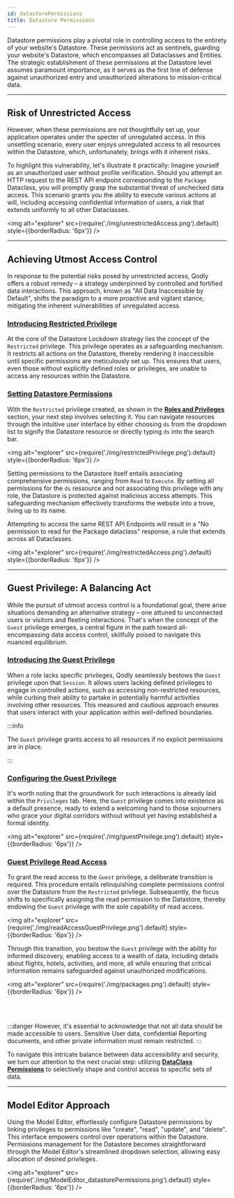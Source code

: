 ```yaml
---
id: datastorePermissions
title: Datastore Permissions
---
```



Datastore permissions play a pivotal role in controlling access to the entirety of your website's Datastore. These permissions act as sentinels, guarding your website's Datastore, which encompasses all Dataclasses and Entities. The strategic establishment of these permissions at the Datastore level assumes paramount importance, as it serves as the first line of defense against unauthorized entry and unauthorized alterations to mission-critical data. 

---

## Risk of Unrestricted Access

However, when these permissions are not thoughtfully set up, your application operates under the specter of unregulated access. In this unsettling scenario, every user enjoys unregulated access to all resources within the Datastore, which, unfortunately, brings with it inherent risks. 

To highlight this vulnerability, let's illustrate it practically: Imagine yourself as an unauthorized user without profile verification. Should you attempt an HTTP request to the REST API endpoint corresponding to the `Package` Dataclass, you will promptly grasp the substantial threat of unchecked data access. This scenario grants you the ability to execute various actions at will, including accessing confidential information of users, a risk that extends uniformly to all other Dataclasses.

<img alt="explorer" src={require('./img/unrestrictedAccess.png').default} style={{borderRadius: '6px'}} />

---

## Achieving Utmost Access Control

In response to the potential risks posed by unrestricted access, Qodly offers a robust remedy – a strategy underpinned by controlled and fortified data interactions. This approach, known as "All Data Inaccessible by Default", shifts the paradigm to a more proactive and vigilant stance, mitigating the inherent vulnerabilities of unregulated access.

### <u> Introducing Restricted Privilege </u> 

At the core of the Datastore Lockdown strategy lies the concept of the `Restricted` privilege. This privilege operates as a safeguarding mechanism. It restricts all actions on the Datastore, thereby rendering it inaccessible until specific permissions are meticulously set up. This ensures that users, even those without explicitly defined roles or privileges, are unable to access any resources within the Datastore.

### <u> Setting Datastore Permissions </u> 

With the `Restricted` privilege created, as shown in the [**Roles and Privileges**](../roles/rolesPrivilegesOverview.md) section, your next step involves selecting it. You can navigate resources through the intuitive user interface by either choosing `ds` from the dropdown list to signify the Datastore resource or directly typing `ds` into the search bar.

<img alt="explorer" src={require('./img/restrictedPrivilege.png').default} style={{borderRadius: '6px'}} />

Setting permissions to the Datastore itself entails associating comprehensive permissions, ranging from `Read` to `Execute`. By setting all permissions for the `ds` ressource and not associating this privilege with any role, the Datastore is protected against malicious access attempts. This safeguarding mechanism effectively transforms the website into a trove, living up to its name. 

Attempting to access the same REST API Endpoints will result in a "No permission to read for the Package dataclass" response, a rule that extends across all Dataclasses.

<img alt="explorer" src={require('./img/restrictedAccess.png').default} style={{borderRadius: '6px'}} />


---

## Guest Privilege: A Balancing Act

While the pursuit of utmost access control is a foundational goal, there arise situations demanding an alternative strategy – one attuned to unconnected users or visitors and fleeting interactions. That's when the concept of the `Guest` privilege emerges, a central figure in the path toward all-encompassing data access control, skillfully poised to navigate this nuanced equilibrium.

### <u> Introducing the Guest Privilege </u> 

When a role lacks specific privileges, Qodly seamlessly bestows the `Guest` privilege upon that `Session`. It allows users lacking defined privileges to engage in controlled actions, such as accessing non-restricted resources, while curbing their ability to partake in potentially harmful activities involving other resources. This measured and cautious approach ensures that users interact with your application within well-defined boundaries.

:::info

The `Guest` privilege grants access to all resources if no explicit permissions are in place.

:::

### <u> Configuring the Guest Privilege </u> 

It's worth noting that the groundwork for such interactions is already laid within the `Privileges` tab. Here, the `Guest` privilege comes into existence as a default presence, ready to extend a welcoming hand to those sojourners who grace your digital corridors without without yet having established a formal identity.

<img alt="explorer" src={require('./img/guestPrivilege.png').default} style={{borderRadius: '6px'}} />

### <u> Guest Privilege Read Access </u> 

To grant the read access to the `Guest` privilege, a deliberate transition is required. This procedure entails relinquishing complete permissions control over the Datastore from the `Restricted` privilege. Subsequently, the focus shifts to specifically assigning the read permission to the Datastore, thereby endowing the `Guest` privilege with the sole capability of read access.

<img alt="explorer" src={require('./img/readAccessGuestPrivilege.png').default} style={{borderRadius: '6px'}} />

Through this transition, you bestow the `Guest` privilege with the ability for informed discovery, enabling access to a wealth of data, including details about flights, hotels, activities, and more, all while ensuring that critical information remains safeguarded against unauthorized modifications. 

<img alt="explorer" src={require('./img/packages.png').default} style={{borderRadius: '6px'}} />


<br/><br/>

:::danger 
However, it's essential to acknowledge that not all data should be made accessible to users. Sensitive User data, confidential Reporting documents, and other private information must remain restricted.
:::

To navigate this intricate balance between data accessibility and security, we turn our attention to the next crucial step: utilizing [**DataClass Permissions**](../roles/dataClassPermissions.md) to selectively shape and control access to specific sets of data.

---

## Model Editor Approach

Using the Model Editor, effortlessly configure Datastore permissions by linking privileges to permissions like "create", "read", "update", and "delete". This interface empowers control over operations within the Datastore. Permissions management for the Datastore becomes straightforward through the Model Editor's streamlined dropdown selection, allowing easy allocation of desired privileges.

<img alt="explorer" src={require('./img/ModelEditor_datastorePermissions.png').default} style={{borderRadius: '6px'}} />
